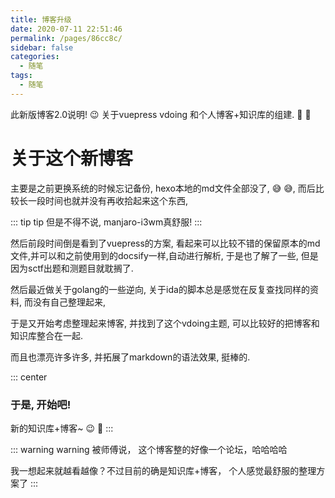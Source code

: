 ```yaml
---
title: 博客升级
date: 2020-07-11 22:51:46
permalink: /pages/86cc8c/
sidebar: false
categories: 
  - 随笔
tags: 
  - 随笔
---
```


此新版博客2.0说明! :wink:
关于vuepress vdoing 和个人博客+知识库的组建.
:beers: :beers:
<!-- more -->
# 关于这个新博客

主要是之前更换系统的时候忘记备份, hexo本地的md文件全部没了, :sweat_smile: :sweat_smile:, 而后比较长一段时间也就并没有再收拾起来这个东西,

::: tip tip
但是不得不说, manjaro-i3wm真舒服!
:::

然后前段时间倒是看到了vuepress的方案, 看起来可以比较不错的保留原本的md文件,并可以和之前使用到的docsify一样,自动进行解析, 于是也了解了一些, 但是因为sctf出题和测题目就耽搁了. 

然后最近做关于golang的一些逆向, 关于ida的脚本总是感觉在反复查找同样的资料, 而没有自己整理起来,

于是又开始考虑整理起来博客, 并找到了这个vdoing主题, 可以比较好的把博客和知识库整合在一起. 

而且也漂亮许多许多, 并拓展了markdown的语法效果, 挺棒的.

::: center
### 于是, 开始吧! 
新的知识库+博客~ :wink: :hugs:
:::

::: warning warning 
被师傅说， 这个博客整的好像一个论坛，哈哈哈哈

我一想起来就越看越像？不过目前的确是知识库+博客， 个人感觉最舒服的整理方案了
:::